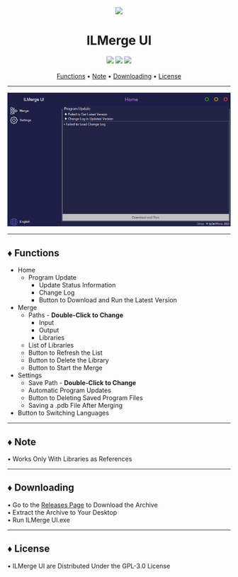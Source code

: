 <div align="center">
	<img src="ILMergeUI/ResourcesData/Icons/Application/Icon.ico">
	<h1>ILMerge UI</h1>
</div>

<div align="center">
	<img src="https://img.shields.io/badge/.NET Framework-4.8-blue?style=for-the-badge">
	<img src="https://img.shields.io/badge/Windows-10-yellow?style=for-the-badge">
	<img src="https://img.shields.io/badge/License-GPL--3.0-orange?style=for-the-badge">
</div>

<br>

<div align="center">
	<a href="#-functions">Functions</a> •
	<a href="#-note">Note</a> •
	<a href="#-downloading">Downloading</a> •
	<a href="#-license">License</a>
</div>

***

<div align="center">
	<img src="Preview.gif">
</div>

***

## ♦ Functions

- Home
	- Program Update
		- Update Status Information
		- Change Log
		- Button to Download and Run the Latest Version
- Merge
	- Paths - <b>Double-Click to Change</b>
		- Input
		- Output
		- Libraries
	- List of Libraries
	- Button to Refresh the List
	- Button to Delete the Library
	- Button to Start the Merge
- Settings
	- Save Path - <b>Double-Click to Change</b>
	- Automatic Program Updates
	- Button to Deleting Saved Program Files
	- Saving a .pdb File After Merging
- Button to Switching Languages

***

## ♦ Note

• Works Only With Libraries as References

***

## ♦ Downloading

• Go to the [Releases Page](https://github.com/SoDeRMond/ILMergeUI/releases) to Download the Archive
<br>• Extract the Archive to Your Desktop
<br>• Run ILMerge UI.exe

***

## ♦ License

• ILMerge UI are Distributed Under the GPL-3.0 License